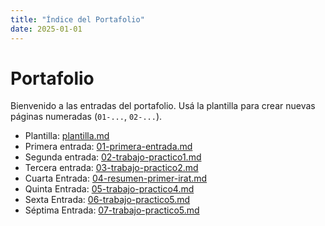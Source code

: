 ```yaml
---
title: "Índice del Portafolio"
date: 2025-01-01
---
```


# Portafolio

Bienvenido a las entradas del portafolio. Usá la plantilla para crear nuevas páginas numeradas
(`01-...`, `02-...`).

- Plantilla: [plantilla.md](plantilla.md)
- Primera entrada: [01-primera-entrada.md](01-primera-entrada.md)
- Segunda entrada: [02-trabajo-practico1.md](02-trabajo-practico1.md)
- Tercera entrada: [03-trabajo-practico2.md](03-trabajo-practico2.md)
- Cuarta Entrada: [04-resumen-primer-irat.md](04-resumen-primer-irat.md)
- Quinta Entrada: [05-trabajo-practico4.md](05-trabajo-practico4.md)
- Sexta Entrada: [06-trabajo-practico5.md](06-trabajo-practico5.md)
- Séptima Entrada: [07-trabajo-practico5.md](07-trabajo-practico6.md)